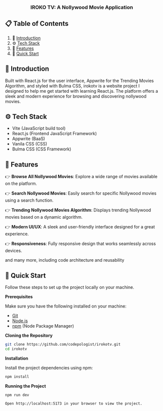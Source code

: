 <h3 align="center">IROKO TV: A Nollywood Movie Application</h3>

## 📋 <a name="table">Table of Contents</a>

1. 🤖 [Introduction](#introduction)
2. ⚙️ [Tech Stack](#tech-stack)
3. 🔋 [Features](#features)
4. 🤸 [Quick Start](#quick-start)

## <a name="introduction">🤖 Introduction</a>

Built with React.js for the user interface, Appwrite for the Trending Movies Algorithm, and styled with Bulma CSS, irokotv is a website project I designed to help me get started with learning React.js. The platform offers a sleek and modern experience for browsing and discovering nollywood movies.

## <a name="tech-stack">⚙️ Tech Stack</a>

- Vite (JavaScript build tool)
- React.js (Frontend JavaScript Framework)
- Appwrite (BaaS)
- Vanila CSS (CSS)
- Bulma CSS (CSS Framework)

## <a name="features">🔋 Features</a>

👉 **Browse All Nollywood Movies**: Explore a wide range of movies available on the platform.

👉 **Search Nollywood Movies**: Easily search for specific Nollywood movies using a search function.

👉 **Trending Nollywood Movies Algorithm**: Displays trending Nollywood movies based on a dynamic algorithm.

👉 **Modern UI/UX**: A sleek and user-friendly interface designed for a great experience.

👉 **Responsiveness**: Fully responsive design that works seamlessly across devices.

and many more, including code architecture and reusability

## <a name="quick-start">🤸 Quick Start</a>

Follow these steps to set up the project locally on your machine.

**Prerequisites**

Make sure you have the following installed on your machine:

- [Git](https://git-scm.com/)
- [Node.js](https://nodejs.org/en)
- [npm](https://www.npmjs.com/) (Node Package Manager)

**Cloning the Repository**

```bash
git clone https://github.com/codepologist/irokotv.git
cd irokotv
```

**Installation**

Install the project dependencies using npm:

```bash
npm install
```

**Running the Project**

```bash
npm run dev

Open http://localhost:5173 in your browser to view the project.